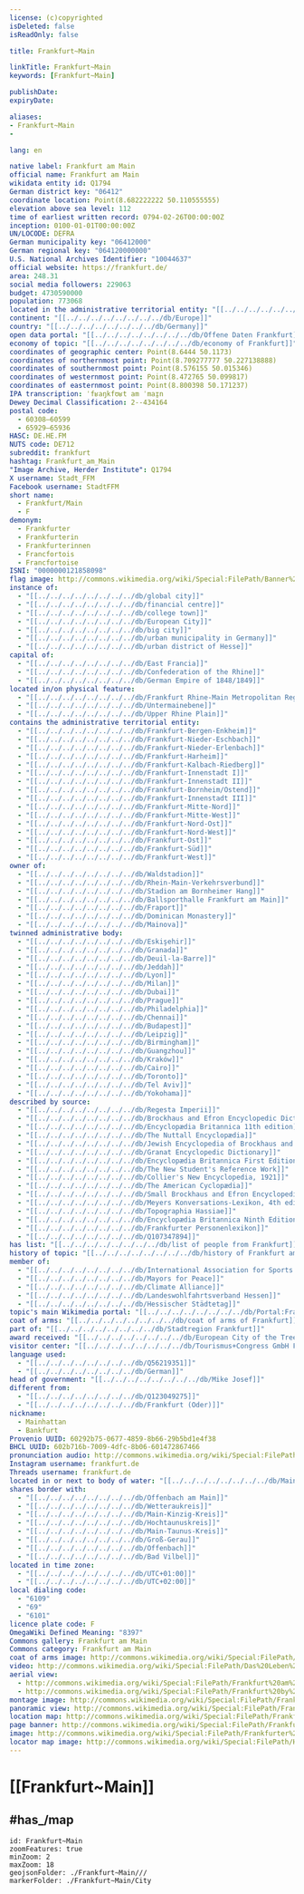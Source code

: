 ```yaml
---
license: (c)copyrighted
isDeleted: false
isReadOnly: false

title: Frankfurt~Main

linkTitle: Frankfurt~Main
keywords: [Frankfurt~Main]

publishDate:
expiryDate: 

aliases:
- Frankfurt~Main
- 

lang: en

native label: Frankfurt am Main
official name: Frankfurt am Main
wikidata entity id: Q1794
German district key: "06412"
coordinate location: Point(8.682222222 50.110555555)
elevation above sea level: 112
time of earliest written record: 0794-02-26T00:00:00Z
inception: 0100-01-01T00:00:00Z
UN/LOCODE: DEFRA
German municipality key: "06412000"
German regional key: "064120000000"
U.S. National Archives Identifier: "10044637"
official website: https://frankfurt.de/
area: 248.31
social media followers: 229063
budget: 4730590000
population: 773068
located in the administrative territorial entity: "[[../../../../../../../../db/Darmstadt Government Region]]"
continent: "[[../../../../../../../../db/Europe]]"
country: "[[../../../../../../../../db/Germany]]"
open data portal: "[[../../../../../../../../db/Offene Daten Frankfurt]]"
economy of topic: "[[../../../../../../../../db/economy of Frankfurt]]"
coordinates of geographic center: Point(8.6444 50.1173)
coordinates of northernmost point: Point(8.709277777 50.227138888)
coordinates of southernmost point: Point(8.576155 50.015346)
coordinates of westernmost point: Point(8.472765 50.099817)
coordinates of easternmost point: Point(8.800398 50.171237)
IPA transcription: ˈfʁaŋkfʊʁt am ˈmaɪ̯n
Dewey Decimal Classification: 2--434164
postal code:
  - 60308–60599
  - 65929–65936
HASC: DE.HE.FM
NUTS code: DE712
subreddit: frankfurt
hashtag: Frankfurt_am_Main
"Image Archive, Herder Institute": Q1794
X username: Stadt_FFM
Facebook username: StadtFFM
short name:
  - Frankfurt/Main
  - F
demonym:
  - Frankfurter
  - Frankfurterin
  - Frankfurterinnen
  - Francfortois
  - Francfortoise
ISNI: "0000000121858098"
flag image: http://commons.wikimedia.org/wiki/Special:FilePath/Banner%20der%20Stadt%20Frankfurt%20am%20Main.svg
instance of:
  - "[[../../../../../../../../db/global city]]"
  - "[[../../../../../../../../db/financial centre]]"
  - "[[../../../../../../../../db/college town]]"
  - "[[../../../../../../../../db/European City]]"
  - "[[../../../../../../../../db/big city]]"
  - "[[../../../../../../../../db/urban municipality in Germany]]"
  - "[[../../../../../../../../db/urban district of Hesse]]"
capital of:
  - "[[../../../../../../../../db/East Francia]]"
  - "[[../../../../../../../../db/Confederation of the Rhine]]"
  - "[[../../../../../../../../db/German Empire of 1848/1849]]"
located in/on physical feature:
  - "[[../../../../../../../../db/Frankfurt Rhine-Main Metropolitan Region]]"
  - "[[../../../../../../../../db/Untermainebene]]"
  - "[[../../../../../../../../db/Upper Rhine Plain]]"
contains the administrative territorial entity:
  - "[[../../../../../../../../db/Frankfurt-Bergen-Enkheim]]"
  - "[[../../../../../../../../db/Frankfurt-Nieder-Eschbach]]"
  - "[[../../../../../../../../db/Frankfurt-Nieder-Erlenbach]]"
  - "[[../../../../../../../../db/Frankfurt-Harheim]]"
  - "[[../../../../../../../../db/Frankfurt-Kalbach-Riedberg]]"
  - "[[../../../../../../../../db/Frankfurt-Innenstadt I]]"
  - "[[../../../../../../../../db/Frankfurt-Innenstadt II]]"
  - "[[../../../../../../../../db/Frankfurt-Bornheim/Ostend]]"
  - "[[../../../../../../../../db/Frankfurt-Innenstadt III]]"
  - "[[../../../../../../../../db/Frankfurt-Mitte-Nord]]"
  - "[[../../../../../../../../db/Frankfurt-Mitte-West]]"
  - "[[../../../../../../../../db/Frankfurt-Nord-Ost]]"
  - "[[../../../../../../../../db/Frankfurt-Nord-West]]"
  - "[[../../../../../../../../db/Frankfurt-Ost]]"
  - "[[../../../../../../../../db/Frankfurt-Süd]]"
  - "[[../../../../../../../../db/Frankfurt-West]]"
owner of:
  - "[[../../../../../../../../db/Waldstadion]]"
  - "[[../../../../../../../../db/Rhein-Main-Verkehrsverbund]]"
  - "[[../../../../../../../../db/Stadion am Bornheimer Hang]]"
  - "[[../../../../../../../../db/Ballsporthalle Frankfurt am Main]]"
  - "[[../../../../../../../../db/Fraport]]"
  - "[[../../../../../../../../db/Dominican Monastery]]"
  - "[[../../../../../../../../db/Mainova]]"
twinned administrative body:
  - "[[../../../../../../../../db/Eskişehir]]"
  - "[[../../../../../../../../db/Granada]]"
  - "[[../../../../../../../../db/Deuil-la-Barre]]"
  - "[[../../../../../../../../db/Jeddah]]"
  - "[[../../../../../../../../db/Lyon]]"
  - "[[../../../../../../../../db/Milan]]"
  - "[[../../../../../../../../db/Dubai]]"
  - "[[../../../../../../../../db/Prague]]"
  - "[[../../../../../../../../db/Philadelphia]]"
  - "[[../../../../../../../../db/Chennai]]"
  - "[[../../../../../../../../db/Budapest]]"
  - "[[../../../../../../../../db/Leipzig]]"
  - "[[../../../../../../../../db/Birmingham]]"
  - "[[../../../../../../../../db/Guangzhou]]"
  - "[[../../../../../../../../db/Kraków]]"
  - "[[../../../../../../../../db/Cairo]]"
  - "[[../../../../../../../../db/Toronto]]"
  - "[[../../../../../../../../db/Tel Aviv]]"
  - "[[../../../../../../../../db/Yokohama]]"
described by source:
  - "[[../../../../../../../../db/Regesta Imperii]]"
  - "[[../../../../../../../../db/Brockhaus and Efron Encyclopedic Dictionary]]"
  - "[[../../../../../../../../db/Encyclopædia Britannica 11th edition]]"
  - "[[../../../../../../../../db/The Nuttall Encyclopædia]]"
  - "[[../../../../../../../../db/Jewish Encyclopedia of Brockhaus and Efron]]"
  - "[[../../../../../../../../db/Granat Encyclopedic Dictionary]]"
  - "[[../../../../../../../../db/Encyclopædia Britannica First Edition]]"
  - "[[../../../../../../../../db/The New Student's Reference Work]]"
  - "[[../../../../../../../../db/Collier's New Encyclopedia, 1921]]"
  - "[[../../../../../../../../db/The American Cyclopædia]]"
  - "[[../../../../../../../../db/Small Brockhaus and Efron Encyclopedic Dictionary]]"
  - "[[../../../../../../../../db/Meyers Konversations-Lexikon, 4th edition (1885–1890)]]"
  - "[[../../../../../../../../db/Topographia Hassiae]]"
  - "[[../../../../../../../../db/Encyclopædia Britannica Ninth Edition]]"
  - "[[../../../../../../../../db/Frankfurter Personenlexikon]]"
  - "[[../../../../../../../../db/Q107347894]]"
has list: "[[../../../../../../../../db/list of people from Frankfurt]]"
history of topic: "[[../../../../../../../../db/history of Frankfurt am Main]]"
member of:
  - "[[../../../../../../../../db/International Association for Sports and Leisure Facilities]]"
  - "[[../../../../../../../../db/Mayors for Peace]]"
  - "[[../../../../../../../../db/Climate Alliance]]"
  - "[[../../../../../../../../db/Landeswohlfahrtsverband Hessen]]"
  - "[[../../../../../../../../db/Hessischer Städtetag]]"
topic's main Wikimedia portal: "[[../../../../../../../../db/Portal:Frankfurt]]"
coat of arms: "[[../../../../../../../../db/coat of arms of Frankfurt]]"
part of: "[[../../../../../../../../db/Stadtregion Frankfurt]]"
award received: "[[../../../../../../../../db/European City of the Trees]]"
visitor center: "[[../../../../../../../../db/Tourismus+Congress GmbH Frankfurt am Main]]"
language used:
  - "[[../../../../../../../../db/Q56219351]]"
  - "[[../../../../../../../../db/German]]"
head of government: "[[../../../../../../../../db/Mike Josef]]"
different from:
  - "[[../../../../../../../../db/Q123049275]]"
  - "[[../../../../../../../../db/Frankfurt (Oder)]]"
nickname:
  - Mainhattan
  - Bankfurt
Provenio UUID: 60292b75-0677-4859-8b66-29b5bd1e4f38
BHCL UUID: 602b716b-7009-4dfc-8b06-601472867466
pronunciation audio: http://commons.wikimedia.org/wiki/Special:FilePath/De-Frankfurt%20am%20Main2.ogg
Instagram username: frankfurt.de
Threads username: frankfurt.de
located in or next to body of water: "[[../../../../../../../../db/Main]]"
shares border with:
  - "[[../../../../../../../../db/Offenbach am Main]]"
  - "[[../../../../../../../../db/Wetteraukreis]]"
  - "[[../../../../../../../../db/Main-Kinzig-Kreis]]"
  - "[[../../../../../../../../db/Hochtaunuskreis]]"
  - "[[../../../../../../../../db/Main-Taunus-Kreis]]"
  - "[[../../../../../../../../db/Groß-Gerau]]"
  - "[[../../../../../../../../db/Offenbach]]"
  - "[[../../../../../../../../db/Bad Vilbel]]"
located in time zone:
  - "[[../../../../../../../../db/UTC+01:00]]"
  - "[[../../../../../../../../db/UTC+02:00]]"
local dialing code:
  - "6109"
  - "69"
  - "6101"
licence plate code: F
OmegaWiki Defined Meaning: "8397"
Commons gallery: Frankfurt am Main
Commons category: Frankfurt am Main
coat of arms image: http://commons.wikimedia.org/wiki/Special:FilePath/Wappen%20Frankfurt%20am%20Main.svg
video: http://commons.wikimedia.org/wiki/Special:FilePath/Das%20Leben%20in%20Frankfurt%20am%20Main%20%28Terra%20X%29%20-%20Latine.webm
aerial view:
  - http://commons.wikimedia.org/wiki/Special:FilePath/Frankfurt%20am%20Main%2C%20Germany%2C%20March%2025%2C%202018%20SkySat.jpg
  - http://commons.wikimedia.org/wiki/Special:FilePath/Frankfurt%20by%20Sentinel-2%2C%202020-07-23.jpg
montage image: http://commons.wikimedia.org/wiki/Special:FilePath/Frankfurt%20collage.jpg
panoramic view: http://commons.wikimedia.org/wiki/Special:FilePath/Frankfurt%20Skyline%20Pano.S%C3%BCdwest.20130618.jpg
location map: http://commons.wikimedia.org/wiki/Special:FilePath/Frankfurt%20Subdivisions%20boroughs.svg
page banner: http://commons.wikimedia.org/wiki/Special:FilePath/Frankfurt%20Wikivoyage%20Banner.png
image: http://commons.wikimedia.org/wiki/Special:FilePath/Frankfurter%20Altstadt%20mit%20Skyline%202019%20%28100MP%29.jpg
locator map image: http://commons.wikimedia.org/wiki/Special:FilePath/Hessia%20F.svg
---
```

# [[Frankfurt~Main]] 

## #has_/map 


```leaflet
id: Frankfurt~Main
zoomFeatures: true 
minZoom: 2 
maxZoom: 18
geojsonFolder: ./Frankfurt~Main///
markerFolder: ./Frankfurt~Main/City
```
